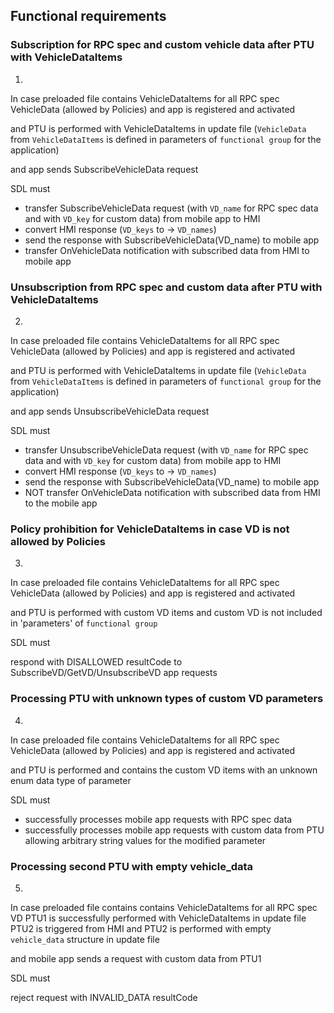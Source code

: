 ## Functional requirements

### Subscription for RPC spec and custom vehicle data after PTU with VehicleDataItems
1. 
In case
preloaded file contains VehicleDataItems for all RPC spec VehicleData (allowed by Policies)
and app is registered and activated

and PTU is performed with VehicleDataItems in update file (`VehicleData` from `VehicleDataItems` is defined in parameters of `functional group` for the application)

and app sends SubscribeVehicleData request

SDL must
- transfer SubscribeVehicleData request (with `VD_name` for RPC spec data and with `VD_key` for custom data) from mobile app to HMI
- convert HMI response (`VD_keys` to -> `VD_names`)
- send the response with SubscribeVehicleData(VD_name) to mobile app
- transfer OnVehicleData notification with subscribed data from HMI to mobile app


### Unsubscription from RPC spec and custom data after PTU with VehicleDataItems
2. 
In case
preloaded file contains VehicleDataItems for all RPC spec VehicleData (allowed by Policies)
and app is registered and activated

and PTU is performed with VehicleDataItems in update file (`VehicleData` from `VehicleDataItems` is defined in parameters of `functional group` for the application)

and app sends UnsubscribeVehicleData request

SDL must

- transfer UnsubscribeVehicleData request (with `VD_name` for RPC spec data and with `VD_key` for custom data) from mobile app to HMI
- convert HMI response (`VD_keys` to -> `VD_names`)
- send the response with SubscribeVehicleData(VD_name) to mobile app
- NOT transfer OnVehicleData notification with subscribed data from HMI to the mobile app


### Policy prohibition for VehicleDataItems in case VD is not allowed by Policies
3. 
In case
preloaded file contains VehicleDataItems for all RPC spec VehicleData (allowed by Policies)
and app is registered and activated

and PTU is performed with custom VD items 
and custom VD is not included in 'parameters' of `functional group`

SDL must 

respond with DISALLOWED resultCode to SubscribeVD/GetVD/UnsubscribeVD app requests

### Processing PTU with unknown types of custom VD parameters
4. 
In case
preloaded file contains VehicleDataItems for all RPC spec VehicleData (allowed by Policies)
and app is registered and activated

and PTU is performed and contains the custom VD items with an unknown enum data type of parameter

SDL must
- successfully processes mobile app requests with RPC spec data
- successfully processes mobile app requests with custom data from PTU allowing arbitrary string values for the modified parameter

### Processing second PTU with empty vehicle_data
5. 
In case
preloaded file contains contains VehicleDataItems for all RPC spec VD
PTU1 is successfully performed with VehicleDataItems in update file
PTU2 is triggered from HMI and PTU2 is performed with empty `vehicle_data` structure in update file

and mobile app sends a request with custom data from PTU1

SDL must

reject request with INVALID_DATA resultCode